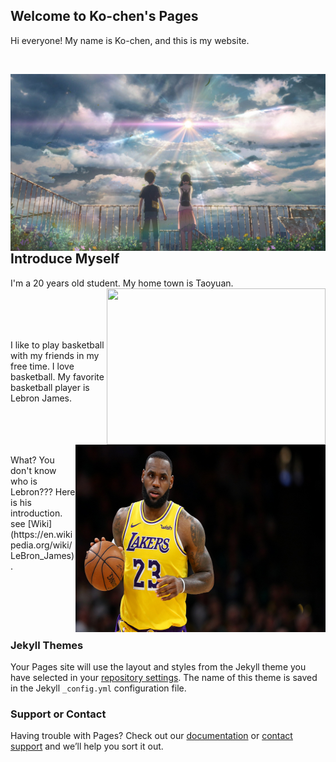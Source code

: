 ## Welcome to Ko-chen's Pages

Hi everyone! My name is Ko-chen, and this is my website.

<br />

<img align="right" src="640x360_43.jpg"/> <br />


## Introduce Myself

I'm a 20 years old student. My home town is Taoyuan. <img width="350" height="250" align="right" src="New_image_of_Taoyuan_City.jpg"/>
<br />
<br />
<br />
<br />
<br />

I like to play basketball with my friends in my free time. I love basketball. My favorite basketball player is Lebron James. <br />

<img width="400" height="300" align="right" src="gettyimages-1128131986.jpg"/>
<br />
<br />
<br />
<br />
What? You don't know who is Lebron??? Here is his introduction. see [Wiki](https://en.wikipedia.org/wiki/LeBron_James).

<br />
<br />
<br />
<br />
<br />
<br />

### Jekyll Themes

Your Pages site will use the layout and styles from the Jekyll theme you have selected in your [repository settings](https://github.com/KoChenShih/Web/settings). The name of this theme is saved in the Jekyll `_config.yml` configuration file.

### Support or Contact

Having trouble with Pages? Check out our [documentation](https://help.github.com/categories/github-pages-basics/) or [contact support](https://github.com/contact) and we’ll help you sort it out.
